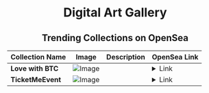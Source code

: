 <div align="center">

# Digital Art Gallery

## Trending Collections on OpenSea

| Collection Name                       | Image                                                                                     | Description                       | OpenSea Link                                                                                          |
|---------------------------------------|-------------------------------------------------------------------------------------------|-----------------------------------|--------------------------------------------------------------------------------------------------------|
| **Love with BTC** | ![Image](https://i.seadn.io/s/raw/files/79a1d16c77a3dfee19056c042c0fbcfb.jpg?w=500&auto=format?w=200&auto=format) |  | <details><summary>Link</summary>[Love with BTC](https://opensea.io/collection/love-with-btc)</details> |
| **TicketMeEvent** | ![Image](https://i.seadn.io/s/raw/files/6c58eb9ca1ac140905ee97be1cece8bc.png?w=500&auto=format?w=200&auto=format) |  | <details><summary>Link</summary>[TicketMeEvent](https://opensea.io/collection/ticketmeevent-1838)</details> |

</div>